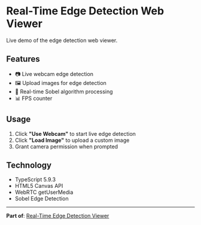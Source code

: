 # Real-Time Edge Detection Web Viewer

Live demo of the edge detection web viewer.

## Features
- 📷 Live webcam edge detection
- 🖼️ Upload images for edge detection  
- 🎨 Real-time Sobel algorithm processing
- 📊 FPS counter

## Usage
1. Click **"Use Webcam"** to start live edge detection
2. Click **"Load Image"** to upload a custom image
3. Grant camera permission when prompted

## Technology
- TypeScript 5.9.3
- HTML5 Canvas API
- WebRTC getUserMedia
- Sobel Edge Detection

---

**Part of**: [Real-Time Edge Detection Viewer](https://github.com/ak4895/Real-Time-Edge-Detection-Viewer-or-FLAM-Assignment)
